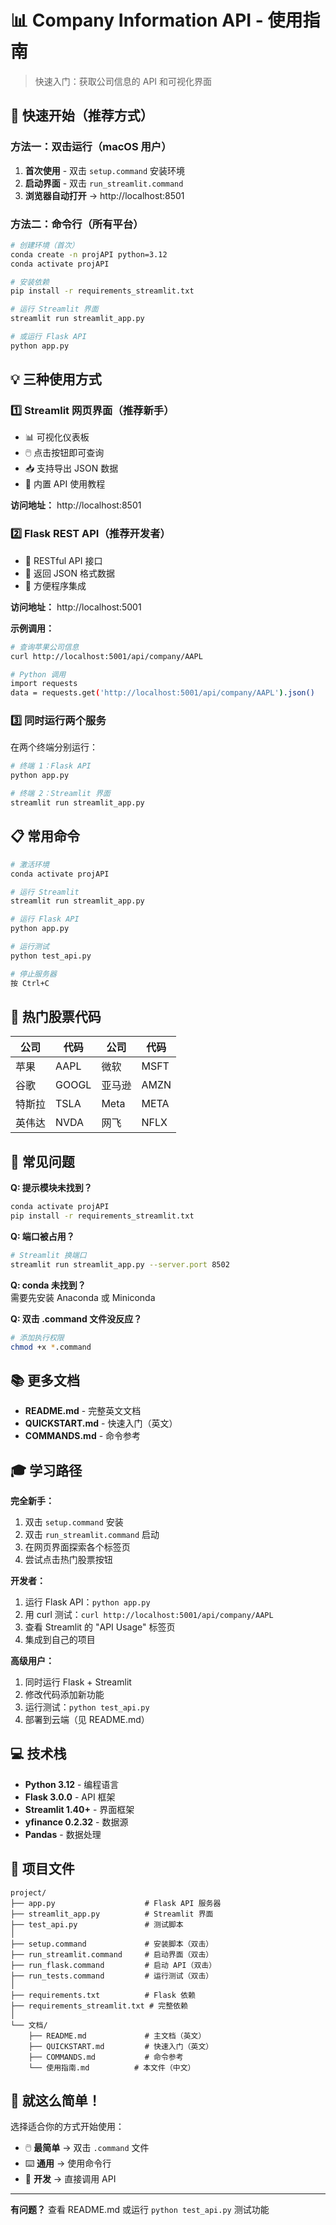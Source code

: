 # 📊 Company Information API - 使用指南

> 快速入门：获取公司信息的 API 和可视化界面

## 🚀 快速开始（推荐方式）

### 方法一：双击运行（macOS 用户）

1. **首次使用** - 双击 `setup.command` 安装环境
2. **启动界面** - 双击 `run_streamlit.command` 
3. **浏览器自动打开** → http://localhost:8501

### 方法二：命令行（所有平台）

```bash
# 创建环境（首次）
conda create -n projAPI python=3.12
conda activate projAPI

# 安装依赖
pip install -r requirements_streamlit.txt

# 运行 Streamlit 界面
streamlit run streamlit_app.py

# 或运行 Flask API
python app.py
```

## 💡 三种使用方式

### 1️⃣ Streamlit 网页界面（推荐新手）
- 📊 可视化仪表板
- 🖱️ 点击按钮即可查询
- 📥 支持导出 JSON 数据
- 🔌 内置 API 使用教程

**访问地址：** http://localhost:8501

### 2️⃣ Flask REST API（推荐开发者）
- 🚀 RESTful API 接口
- 📡 返回 JSON 格式数据
- 🔧 方便程序集成

**访问地址：** http://localhost:5001

**示例调用：**
```bash
# 查询苹果公司信息
curl http://localhost:5001/api/company/AAPL

# Python 调用
import requests
data = requests.get('http://localhost:5001/api/company/AAPL').json()
```

### 3️⃣ 同时运行两个服务

在两个终端分别运行：
```bash
# 终端 1：Flask API
python app.py

# 终端 2：Streamlit 界面
streamlit run streamlit_app.py
```

## 📋 常用命令

```bash
# 激活环境
conda activate projAPI

# 运行 Streamlit
streamlit run streamlit_app.py

# 运行 Flask API
python app.py

# 运行测试
python test_api.py

# 停止服务器
按 Ctrl+C
```

## 🎯 热门股票代码

| 公司 | 代码 | 公司 | 代码 |
|------|------|------|------|
| 苹果 | AAPL | 微软 | MSFT |
| 谷歌 | GOOGL | 亚马逊 | AMZN |
| 特斯拉 | TSLA | Meta | META |
| 英伟达 | NVDA | 网飞 | NFLX |

## 🔧 常见问题

**Q: 提示模块未找到？**
```bash
conda activate projAPI
pip install -r requirements_streamlit.txt
```

**Q: 端口被占用？**
```bash
# Streamlit 换端口
streamlit run streamlit_app.py --server.port 8502
```

**Q: conda 未找到？**  
需要先安装 Anaconda 或 Miniconda

**Q: 双击 .command 文件没反应？**
```bash
# 添加执行权限
chmod +x *.command
```

## 📚 更多文档

- **README.md** - 完整英文文档
- **QUICKSTART.md** - 快速入门（英文）
- **COMMANDS.md** - 命令参考

## 🎓 学习路径

**完全新手：**
1. 双击 `setup.command` 安装
2. 双击 `run_streamlit.command` 启动
3. 在网页界面探索各个标签页
4. 尝试点击热门股票按钮

**开发者：**
1. 运行 Flask API：`python app.py`
2. 用 curl 测试：`curl http://localhost:5001/api/company/AAPL`
3. 查看 Streamlit 的 "API Usage" 标签页
4. 集成到自己的项目

**高级用户：**
1. 同时运行 Flask + Streamlit
2. 修改代码添加新功能
3. 运行测试：`python test_api.py`
4. 部署到云端（见 README.md）

## 💻 技术栈

- **Python 3.12** - 编程语言
- **Flask 3.0.0** - API 框架
- **Streamlit 1.40+** - 界面框架
- **yfinance 0.2.32** - 数据源
- **Pandas** - 数据处理

## 📁 项目文件

```
project/
├── app.py                    # Flask API 服务器
├── streamlit_app.py          # Streamlit 界面
├── test_api.py               # 测试脚本
│
├── setup.command             # 安装脚本（双击）
├── run_streamlit.command     # 启动界面（双击）
├── run_flask.command         # 启动 API（双击）
├── run_tests.command         # 运行测试（双击）
│
├── requirements.txt          # Flask 依赖
├── requirements_streamlit.txt # 完整依赖
│
└── 文档/
    ├── README.md             # 主文档（英文）
    ├── QUICKSTART.md         # 快速入门（英文）
    ├── COMMANDS.md           # 命令参考
    └── 使用指南.md          # 本文件（中文）
```

## 🎉 就这么简单！

选择适合你的方式开始使用：
- 🖱️ **最简单** → 双击 `.command` 文件
- ⌨️ **通用** → 使用命令行
- 🔌 **开发** → 直接调用 API

---

**有问题？** 查看 README.md 或运行 `python test_api.py` 测试功能
